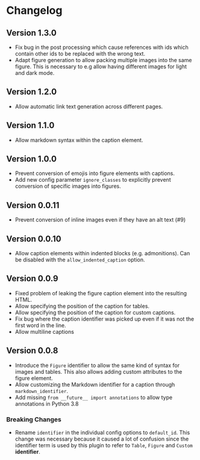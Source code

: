 # Changelog

## Version 1.3.0

* Fix bug in the post processing which cause references with ids which contain other ids
  to be replaced with the wrong text.
* Adapt figure generation to allow packing multiple images into the same figure.
  This is necessary to e.g allow having different images for light and dark mode.

## Version 1.2.0

* Allow automatic link text generation across different pages.

## Version 1.1.0

* Allow markdown syntax within the caption element.

## Version 1.0.0

* Prevent conversion of emojis into figure elements with captions.
* Add new config parameter `ignore_classes` to explicitly prevent conversion 
  of specific images into figures.

## Version 0.0.11

* Prevent conversion of inline images even if they have an alt text (#9)

## Version 0.0.10

* Allow caption elements within indented blocks (e.g. admonitions). Can be disabled
  with the `allow_indented_caption` option.

## Version 0.0.9

* Fixed problem of leaking the figure caption element into the resulting HTML.
* Allow specifying the position of the caption for tables.
* Allow specifying the position of the caption for custom captions.
* Fix bug where the caption identifier was picked up even if it was not 
  the first word in the line.
* Allow multiline captions

## Version 0.0.8

* Introduce the `Figure` identifier to allow the same kind of syntax for images and tables.
  This also allows adding custom attributes to the figure element.
* Allow customizing the Markdown identifier for a caption through `markdown_identifier`.
* Add missing `from __future__ import annotations` to allow type annotations in Python 3.8

### Breaking Changes

* Rename `identifier` in the individual config options to `default_id`. This change was necessary 
  because it caused a lot of confusion since the identifier term is used by this plugin 
  to refer to `Table`, `Figure` and `Custom` **identifier**.